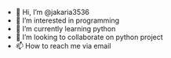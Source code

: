 - 👋 Hi, I’m @jakaria3536
- 👀 I’m interested in programming
- 🌱 I’m currently learning python
- 💞️ I’m looking to collaborate on python project
- 📫 How to reach me via email

<!---
jakaria3536/jakaria3536 is a ✨ special ✨ repository because its `README.md` (this file) appears on your GitHub profile.
You can click the Preview link to take a look at your changes.
--->
